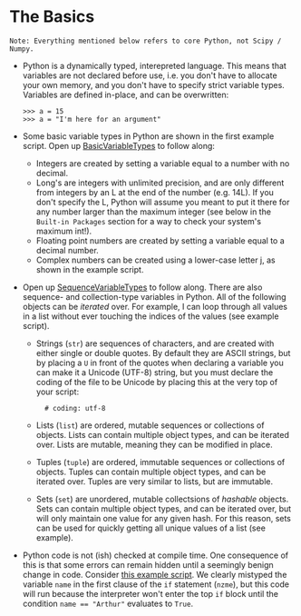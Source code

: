 The Basics
=========================
    
    Note: Everything mentioned below refers to core Python, not Scipy / Numpy.

*   Python is a dynamically typed, interepreted language. This means
    that variables are not declared before use, i.e. you don't have to
    allocate your own memory, and you don't have to specify strict variable
    types. Variables are defined in-place, and can be overwritten:
    
        >>> a = 15
        >>> a = "I'm here for an argument"

*   Some basic variable types in Python are shown in the first example script.
    Open up [BasicVariableTypes](https://github.com/adrn/PythonBeer/blob/master/Meeting%201%20--%20Python%20Introduction/BasicVariableTypes.py)
    to follow along: 
    
    *   Integers are created by setting a variable equal to a number with no 
        decimal.
    *   Long's are integers with unlimited precision, and are only different from 
        integers by an L at the end of the number (e.g. 14L). If you don't specify 
        the L, Python will assume you meant to put it there for any number larger 
        than the maximum integer (see below in the ``Built-in Packages`` section 
        for a way to check your system's maximum int!).
    *   Floating point numbers are created by setting a variable equal to a 
        decimal number.
    *   Complex numbers can be created using a lower-case letter j, as shown in
        the example script.
      
*   Open up [SequenceVariableTypes](https://github.com/adrn/PythonBeer/blob/master/Meeting%201%20--%20Python%20Introduction/SequenceVariableTypes.py)
    to follow along. There are also sequence- and collection-type variables in 
    Python. All of the following objects can be *iterated* over. For example, I 
    can loop through all values in a list without ever touching the indices of 
    the values (see example script).
    
    * Strings (``str``) are sequences of characters, and are created
      with either single or double quotes. By default they are ASCII strings,
      but by placing a ``U`` in front of the quotes when declaring a variable
      you can make it a Unicode (UTF-8) string, but you must declare the coding
      of the file to be Unicode by placing this at the very top of your script:
      
            # coding: utf-8
        
    * Lists (``list``) are ordered, mutable sequences or collections of
      objects. Lists can contain multiple object types, and can be iterated
      over. Lists are mutable, meaning they can be modified in place.
    * Tuples (``tuple``) are ordered, immutable sequences or collections
      of objects. Tuples can contain multiple object types, and can be
      iterated over. Tuples are very similar to lists, but are immutable.
    * Sets (``set``) are unordered, mutable collectsions of *hashable*
      objects. Sets can contain multiple object types, and can be iterated
      over, but will only maintain one value for any given hash. For this
      reason, sets can be used for quickly getting all unique values of a list
      (see example).

*   Python code is not (ish) checked at compile time. One consequence of this 
    is that some errors can remain hidden until a seemingly benign change in
    code. Consider [this example script](https://github.com/adrn/PythonBeer/blob/master/Meeting%201%20--%20Python%20Introduction/RuntimeChecking.py). 
    We clearly mistyped the variable ``name`` in the first clause of the 
    ``if`` statement (``nzme``), but this code will run because the interpreter 
    won't enter the top ``if`` block until the condition ``name == "Arthur"`` 
    evaluates to ``True``.